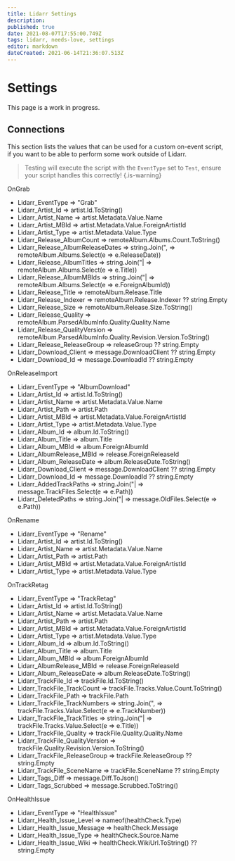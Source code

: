 ```yaml
---
title: Lidarr Settings
description: 
published: true
date: 2021-08-07T17:55:00.749Z
tags: lidarr, needs-love, settings
editor: markdown
dateCreated: 2021-06-14T21:36:07.513Z
---
```


# Settings

This page is a work in progress.

## Connections

This section lists the values that can be used for a custom on-event script, if you want to be able to perform some work outside of Lidarr.

> Testing will execute the script with the `EventType` set to `Test`, ensure your script handles this correctly!
{.is-warning}

OnGrab

* Lidarr_EventType => "Grab"
* Lidarr_Artist_Id => artist.Id.ToString()
* Lidarr_Artist_Name => artist.Metadata.Value.Name
* Lidarr_Artist_MBId => artist.Metadata.Value.ForeignArtistId
* Lidarr_Artist_Type => artist.Metadata.Value.Type
* Lidarr_Release_AlbumCount => remoteAlbum.Albums.Count.ToString()
* Lidarr_Release_AlbumReleaseDates => string.Join(", => remoteAlbum.Albums.Select(e => e.ReleaseDate))
* Lidarr_Release_AlbumTitles => string.Join("| => remoteAlbum.Albums.Select(e => e.Title))
* Lidarr_Release_AlbumMBIds => string.Join("| => remoteAlbum.Albums.Select(e => e.ForeignAlbumId))
* Lidarr_Release_Title => remoteAlbum.Release.Title
* Lidarr_Release_Indexer => remoteAlbum.Release.Indexer ?? string.Empty
* Lidarr_Release_Size => remoteAlbum.Release.Size.ToString()
* Lidarr_Release_Quality => remoteAlbum.ParsedAlbumInfo.Quality.Quality.Name
* Lidarr_Release_QualityVersion => remoteAlbum.ParsedAlbumInfo.Quality.Revision.Version.ToString()
* Lidarr_Release_ReleaseGroup => releaseGroup ?? string.Empty
* Lidarr_Download_Client => message.DownloadClient ?? string.Empty
* Lidarr_Download_Id => message.DownloadId ?? string.Empty

OnReleaseImport

* Lidarr_EventType => "AlbumDownload"
* Lidarr_Artist_Id => artist.Id.ToString()
* Lidarr_Artist_Name => artist.Metadata.Value.Name
* Lidarr_Artist_Path => artist.Path
* Lidarr_Artist_MBId => artist.Metadata.Value.ForeignArtistId
* Lidarr_Artist_Type => artist.Metadata.Value.Type
* Lidarr_Album_Id => album.Id.ToString()
* Lidarr_Album_Title => album.Title
* Lidarr_Album_MBId => album.ForeignAlbumId
* Lidarr_AlbumRelease_MBId => release.ForeignReleaseId
* Lidarr_Album_ReleaseDate => album.ReleaseDate.ToString()
* Lidarr_Download_Client => message.DownloadClient ?? string.Empty
* Lidarr_Download_Id => message.DownloadId ?? string.Empty
* Lidarr_AddedTrackPaths => string.Join("| => message.TrackFiles.Select(e => e.Path))
* Lidarr_DeletedPaths => string.Join("| => message.OldFiles.Select(e => e.Path))

OnRename

* Lidarr_EventType => "Rename"
* Lidarr_Artist_Id => artist.Id.ToString()
* Lidarr_Artist_Name => artist.Metadata.Value.Name
* Lidarr_Artist_Path => artist.Path
* Lidarr_Artist_MBId => artist.Metadata.Value.ForeignArtistId
* Lidarr_Artist_Type => artist.Metadata.Value.Type

OnTrackRetag

* Lidarr_EventType => "TrackRetag"
* Lidarr_Artist_Id => artist.Id.ToString()
* Lidarr_Artist_Name => artist.Metadata.Value.Name
* Lidarr_Artist_Path => artist.Path
* Lidarr_Artist_MBId => artist.Metadata.Value.ForeignArtistId
* Lidarr_Artist_Type => artist.Metadata.Value.Type
* Lidarr_Album_Id => album.Id.ToString()
* Lidarr_Album_Title => album.Title
* Lidarr_Album_MBId => album.ForeignAlbumId
* Lidarr_AlbumRelease_MBId => release.ForeignReleaseId
* Lidarr_Album_ReleaseDate => album.ReleaseDate.ToString()
* Lidarr_TrackFile_Id => trackFile.Id.ToString()
* Lidarr_TrackFile_TrackCount => trackFile.Tracks.Value.Count.ToString()
* Lidarr_TrackFile_Path => trackFile.Path
* Lidarr_TrackFile_TrackNumbers => string.Join(", => trackFile.Tracks.Value.Select(e => e.TrackNumber))
* Lidarr_TrackFile_TrackTitles => string.Join("| => trackFile.Tracks.Value.Select(e => e.Title))
* Lidarr_TrackFile_Quality => trackFile.Quality.Quality.Name
* Lidarr_TrackFile_QualityVersion => trackFile.Quality.Revision.Version.ToString()
* Lidarr_TrackFile_ReleaseGroup => trackFile.ReleaseGroup ?? string.Empty
* Lidarr_TrackFile_SceneName => trackFile.SceneName ?? string.Empty
* Lidarr_Tags_Diff => message.Diff.ToJson()
* Lidarr_Tags_Scrubbed => message.Scrubbed.ToString()

OnHealthIssue

* Lidarr_EventType => "HealthIssue"
* Lidarr_Health_Issue_Level => nameof(healthCheck.Type)
* Lidarr_Health_Issue_Message => healthCheck.Message
* Lidarr_Health_Issue_Type => healthCheck.Source.Name
* Lidarr_Health_Issue_Wiki => healthCheck.WikiUrl.ToString() ?? string.Empty
